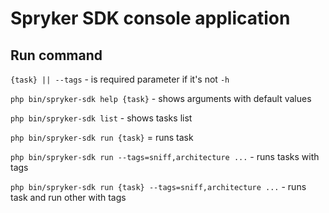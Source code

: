 # Spryker SDK console application

## Run command
```{task} || --tags``` - is required parameter if it's not ```-h```

```php bin/spryker-sdk help {task}``` - shows arguments with default values

```php bin/spryker-sdk list``` - shows tasks list

```php bin/spryker-sdk run {task}``` = runs task

```php bin/spryker-sdk run --tags=sniff,architecture ...``` - runs tasks with tags

```php bin/spryker-sdk run {task} --tags=sniff,architecture ...``` - runs task and run other with tags

